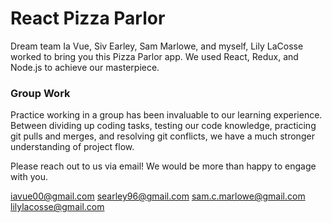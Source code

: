 # React Pizza Parlor

Dream team Ia Vue, Siv Earley, Sam Marlowe, and myself, Lily LaCosse worked to bring you this Pizza Parlor app. 
We used React, Redux, and Node.js to achieve our masterpiece. 

### Group Work 

Practice working in a group has been invaluable to our learning experience. Between dividing up coding tasks, testing our code knowledge, practicing git pulls and merges, and resolving git conflicts, we have a much stronger understanding of project flow. 

Please reach out to us via email! We would be more than happy to engage with you. 

iavue00@gmail.com
searley96@gmail.com
sam.c.marlowe@gmail.com
lilylacosse@gmail.com
